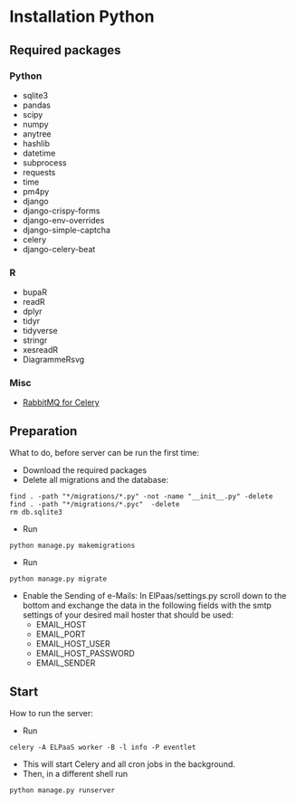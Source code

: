 # Installation Python

## Required packages

### Python

* sqlite3
* pandas
* scipy
* numpy
* anytree
* hashlib
* datetime
* subprocess
* requests
* time
* pm4py
* django
* django-crispy-forms
* django-env-overrides
* django-simple-captcha
* celery
* django-celery-beat

### R

* bupaR
* readR
* dplyr
* tidyr
* tidyverse
* stringr
* xesreadR
* DiagrammeRsvg

### Misc
* [RabbitMQ for Celery](https://www.rabbitmq.com/)

## Preparation

What to do, before server can be run the first time:

* Download the required packages
* Delete all migrations and the database:
```
find . -path "*/migrations/*.py" -not -name "__init__.py" -delete
find . -path "*/migrations/*.pyc"  -delete
rm db.sqlite3
```

* Run
```
python manage.py makemigrations
```
* Run
```
python manage.py migrate
```
* Enable the Sending of e-Mails:
	In ElPaas/settings.py scroll down to the bottom and exchange the data in the
	following fields with the smtp settings of your desired mail hoster that
	should be used:
	* EMAIL_HOST
	* EMAIL_PORT
	* EMAIL_HOST_USER		
	* EMAIL_HOST_PASSWORD
	* EMAIL_SENDER


## Start
How to run the server:
* Run
```
celery -A ELPaaS worker -B -l info -P eventlet
```
* This will start Celery and all cron jobs in the background.
* Then, in a different shell run
```
python manage.py runserver
```

